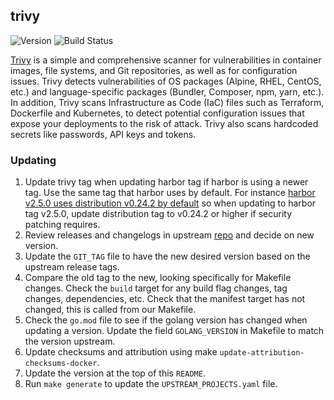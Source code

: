 ## **trivy**
![Version](https://img.shields.io/badge/version-v2.8.1-blue)
![Build Status](https://codebuild.us-west-2.amazonaws.com/badges?uuid=eyJlbmNyeXB0ZWREYXRhIjoieGduSTVGQXp1STQ1b2VjY0tiZnJOVStJa1pja2pjbDJYQTdMS2V5R0lyWFJ0R1lya1lYREhuYy9xRE5sMlc2SmZVWXlNRGRJdGhwZXl5V0cwMXB2ck5nPSIsIml2UGFyYW1ldGVyU3BlYyI6IlQwNHZleTBzMzZQMjZ1VCsiLCJtYXRlcmlhbFNldFNlcmlhbCI6MX0%3D&branch=main)

[Trivy](https://github.com/aquasecurity/trivy/) is a simple and comprehensive scanner for vulnerabilities in container images, file systems, and Git repositories, as well as for configuration issues. Trivy detects vulnerabilities of OS packages (Alpine, RHEL, CentOS, etc.) and language-specific packages (Bundler, Composer, npm, yarn, etc.). In addition, Trivy scans Infrastructure as Code (IaC) files such as Terraform, Dockerfile and Kubernetes, to detect potential configuration issues that expose your deployments to the risk of attack. Trivy also scans hardcoded secrets like passwords, API keys and tokens.

### Updating

1. Update trivy tag when updating harbor tag if harbor is using a newer tag. Use the same tag that harbor uses by default. For instance [harbor v2.5.0 uses distribution v0.24.2 by default](https://github.com/goharbor/harbor/blob/main/Makefile#L114) so when updating to harbor tag v2.5.0, update distribution tag to v0.24.2 or higher if security patching requires.
1. Review releases and changelogs in upstream [repo](https://github.com/aquasecurity/trivy) and decide on new version.
1. Update the `GIT_TAG` file to have the new desired version based on the upstream release tags.
1. Compare the old tag to the new, looking specifically for Makefile changes. Check the `build` target for any build flag changes, tag changes, dependencies, etc. Check that the manifest target has not changed, this is called from our Makefile.
1. Check the `go.mod` file to see if the golang version has changed when updating a version. Update the field `GOLANG_VERSION` in Makefile to match the version upstream.
1. Update checksums and attribution using make `update-attribution-checksums-docker`.
1. Update the version at the top of this `README`.
1. Run `make generate` to update the `UPSTREAM_PROJECTS.yaml` file.
